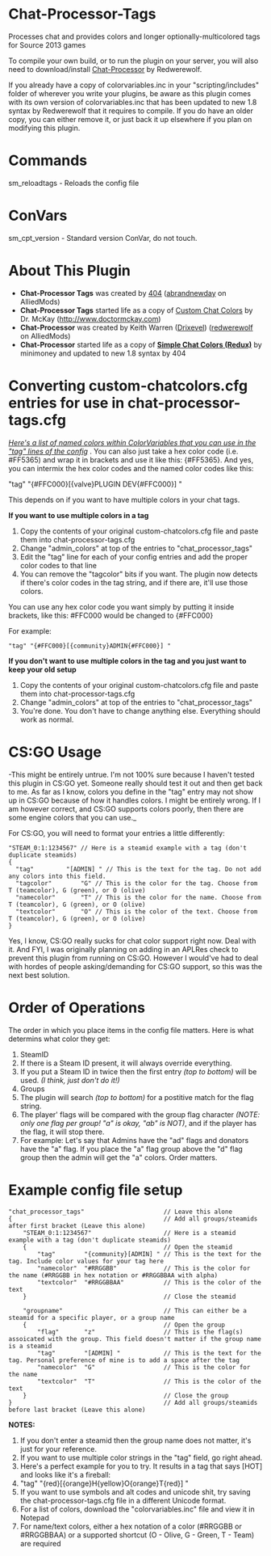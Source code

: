 # Chat-Processor-Tags
Processes chat and provides colors and longer optionally-multicolored tags for Source 2013 games

To compile your own build, or to run the plugin on your server, you will also need to download/install [Chat-Processor](https://forums.alliedmods.net/showthread.php?t=286913) by Redwerewolf.

If you already have a copy of colorvariables.inc in your "scripting/includes" folder of wherever you write your plugins, be aware as this plugin comes with its own version of colorvariables.inc that has been updated to new 1.8 syntax by Redwerewolf that it requires to compile. If you do have an older copy, you can either remove it, or just back it up elsewhere if you plan on modifying this plugin.


# Commands
sm_reloadtags - Reloads the config file


# ConVars
sm_cpt_version - Standard version ConVar, do not touch.


# About This Plugin
* __Chat-Processor Tags__ was created by [404](http://www.steamcommunity.com/id/404UNFGaming) ([abrandnewday](https://forums.alliedmods.net/member.php?u=165383) on AlliedMods)
* __Chat-Processor Tags__ started life as a copy of [Custom Chat Colors](https://forums.alliedmods.net/showthread.php?t=186695) by Dr. McKay (http://www.doctormckay.com)
* __Chat-Processor__ was created by Keith Warren ([Drixevel](http://steamcommunity.com/profiles/76561198036794478/)) ([redwerewolf](https://forums.alliedmods.net/member.php?u=59694) on AlliedMods)
* __Chat-Processor__ started life as a copy of __[Simple Chat Colors (Redux)](https://forums.alliedmods.net/showthread.php?p=1820365)__ by minimoney and updated to new 1.8 syntax by 404


# Converting custom-chatcolors.cfg entries for use in chat-processor-tags.cfg
_[Here's a list of named colors within ColorVariables that you can use in the "tag" lines of the config](http://pastebin.com/nSy4ieVL)_ . You can also just take a hex color code (i.e. #FF5365) and wrap it in brackets and use it like this: {#FF5365}. And yes, you can intermix the hex color codes and the named color codes like this:

"tag" "{#FFC000}[{valve}PLUGIN DEV{#FFC000}] "

This depends on if you want to have multiple colors in your chat tags.

__If you want to use multiple colors in a tag__
1. Copy the contents of your original custom-chatcolors.cfg file and paste them into chat-processor-tags.cfg
2. Change "admin_colors" at top of the entries to "chat_processor_tags"
3. Edit the "tag" line for each of your config entries and add the proper color codes to that line
4. You can remove the "tagcolor" bits if you want. The plugin now detects if there's color codes in the tag string, and if there are, it'll use those colors.

You can use any hex color code you want simply by putting it inside brackets, like this:
#FFC000 would be changed to {#FFC000}

For example:

    "tag" "{#FFC000}[{community}ADMIN{#FFC000}] "

__If you don't want to use multiple colors in the tag and you just want to keep your old setup__
1. Copy the contents of your original custom-chatcolors.cfg file and paste them into chat-processor-tags.cfg
2. Change "admin_colors" at top of the entries to "chat_processor_tags"
3. You're done. You don't have to change anything else. Everything should work as normal.


# CS:GO Usage
-This might be entirely untrue. I'm not 100% sure because I haven't tested this plugin in CS:GO yet. Someone really should test it out and then get back to me. As far as I know, colors you define in the "tag" entry may not show up in CS:GO because of how it handles colors. I might be entirely wrong. If I am however correct, and CS:GO supports colors poorly, then there are some engine colors that you can use._

For CS:GO, you will need to format your entries a little differently:

    "STEAM_0:1:1234567" // Here is a steamid example with a tag (don't duplicate steamids)
    {
      "tag"			"[ADMIN] " // This is the text for the tag. Do not add any colors into this field.
      "tagcolor"		"G" // This is the color for the tag. Choose from T (teamcolor), G (green), or O (olive)
      "namecolor"		"T" // This is the color for the name. Choose from T (teamcolor), G (green), or O (olive)
      "textcolor"		"O" // This is the color of the text. Choose from T (teamcolor), G (green), or O (olive)
    }

Yes, I know, CS:GO really sucks for chat color support right now. Deal with it. And FYI, I was originally planning on adding in an APLRes check to prevent this plugin from running on CS:GO. However I would've had to deal with hordes of people asking/demanding for CS:GO support, so this was the next best solution.


# Order of Operations
The order in which you place items in the config file matters.  Here is what determins what color they get:

1. SteamID
 1. If there is a Steam ID present, it will always override everything.
 1. If you put a Steam ID in twice then the first entry _(top to bottom)_ will be used. _(I think, just don't do it!)_
2. Groups
 2. The plugin will search _(top to bottom)_ for a postitive match for the flag string.
 2. The player' flags will be compared with the group flag character _(NOTE: only one flag per group! "a" is okay, "ab" is NOT)_, and if the player has the flag, it will stop there.
  2. For example: Let's say that Admins have the "ad" flags and donators have the "a" flag. If you place the "a" flag group above the "d" flag group then the admin will get the "a" colors. Order matters.


# Example config file setup
    "chat_processor_tags"                      // Leave this alone
    {                                          // Add all groups/steamids after first bracket (Leave this alone)
        "STEAM_0:1:1234567"                    // Here is a steamid example with a tag (don't duplicate steamids)
        {                                      // Open the steamid
            "tag"        "{community}[ADMIN] " // This is the text for the tag. Include color values for your tag here
    		"namecolor"  "#RRGGBB"             // This is the color for the name (#RRGGBB in hex notation or #RRGGBBAA with alpha)
    		"textcolor"  "#RRGGBBAA"           // This is the color of the text
        }                                      // Close the steamid
     
        "groupname"                            // This can either be a steamid for a specific player, or a group name
        {                                      // Open the group
            "flag"       "z"                   // This is the flag(s) assoicated with the group. This field doesn't matter if the group name is a steamid
            "tag"        "[ADMIN] "            // This is the text for the tag. Personal preference of mine is to add a space after the tag
            "namecolor"  "G"                   // This is the color for the name
            "textcolor"  "T"                   // This is the color of the text
    	}                                      // Close the group
    }                                          // Add all groups/steamids before last bracket (Leave this alone)

__NOTES:__

1. If you don't enter a steamid then the group name does not matter, it's just for your reference.
2. If you want to use multiple color strings in the "tag" field, go right ahead.
3. Here's a perfect example for you to try. It results in a tag that says [HOT] and looks like it's a fireball:
 3. "tag"			"{red}[{orange}H{yellow}O{orange}T{red}] "
4. If you want to use symbols and alt codes and unicode shit, try saving the chat-processor-tags.cfg file in a different Unicode format.
5. For a list of colors, download the "colorvariables.inc" file and view it in Notepad
6. For name/text colors, either a hex notation of a color (#RRGGBB or #RRGGBBAA) or a supported shortcut (O - Olive, G - Green, T - Team) are required
